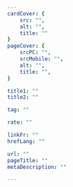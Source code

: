 ```yaml
---
cardCover: {
    src: "",
    alt: "",
    title: ""
}
pageCover: {
    srcPC: "",
    srcMobile: "",
    alt: "",
    title: "",
}

title1: ""
title2: ""

tag: ""

rate: ""

linkFr: ""
hrefLang: ""

url: ""
pageTitle: ""
metaDescription: ""

---
```




